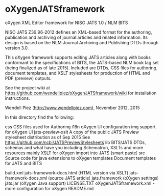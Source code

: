 oXygenJATSframework
===================

oXygen XML Editor framework for NISO JATS 1.0 / NLM BITS

NISO JATS Z39.96-2012 defines an XML-based format for the authoring,
publication and archiving of journal articles and related information.
Its design is based on the NLM Journal Archiving and Publishing DTDs
through version 3.0.

This oXygen framework supports editing JATS articles along with books
conformant to the specifications of BITS, the JATS-based NLM book
tag set (being finalized as of late 2015). Included are DTDs, CSS files
for authoring, document templates, and XSLT stylesheets for production
of HTML and PDF (preview) outputs.

See the project wiki at https://github.com/wendellpiez/oXygenJATSframework/wiki
for installation instructions.

Wendell Piez (http://www.wendellpiez.com), November 2012, 2015

In this directory find the following:

css
  CSS files used for Authoring
i18n
  oXygen UI configuration
img
  support for oXygen UI
jats-preview-xslt
  A copy of the public JATS Preview stylesheet distribution as of Sep 2015
  See https://github.com/ncbi/JATSPreviewStylesheets
lib
  BITS/JATS DTDs, schemas and what have you
  including Schematron, XSLTs and more
resources
  mainly XSLT for oXygen import into JATS (smart paste)
src
  Source code for java extensions to oXygen
templates
  Document templates for JATS and BITS

build.xml
jats-framework-docs.html (HTML version via XSLT)
jats-framework-docs.xml (source JATS article)
jats.framework (oXygen settings)
jats.jar (oXygen Java support)
LICENSE.TXT
oXygenJATSframework.xml - more configuration for oXygen
README.md

